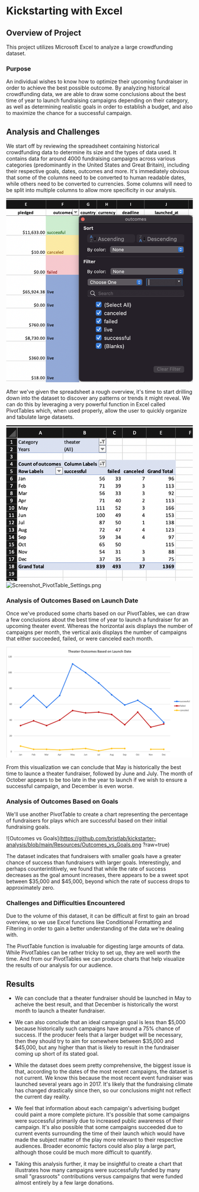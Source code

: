 # Kickstarting with Excel

## Overview of Project

This project utilizes Microsoft Excel to analyze a large crowdfunding dataset.

### Purpose

An individual wishes to know how to optimize their upcoming fundraiser in order to achieve the best possible outcome. By analyzing historical crowdfunding data, we are able to draw some conclusions about the best time of year to launch fundraising campaigns depending on their category, as well as determining realistic goals in order to establish a budget, and also to maximize the chance for a successful campaign.

## Analysis and Challenges

We start off by reviewing the spreadsheet containing historical crowdfunding data to determine its size and the types of data used. It contains data for around 4000 fundraising campaigns across various categories (predominantly in the United States and Great Britain), including their respective goals, dates, outcomes and more. It's immediately obvious that some of the columns need to be converted to human readable dates, while others need to be converted to currencies. Some columns will need to be split into multiple columns to allow more specificity in our analysis.

![Screenshot Conditional Formatting and Filtering](https://github.com/bristlab/kickstarter-analysis/blob/main/Resources/Screenshot_Conditional_Formatting_and_Filtering.png?raw=true)

After we've given the spreadsheet a rough overview, it's time to start drilling down into the dataset to discover any patterns or trends it might reveal. We can do this by leveraging a very powerful function in Excel called PivotTables which, when used properly, allow the user to quickly organize and tabulate large datasets.

![Screenshot_PivotTable.png](https://github.com/bristlab/kickstarter-analysis/blob/main/Resources/Screenshot_PivotTable.png?raw=true)
![Screenshot_PivotTable_Settings.png](https://github.com/bristlab/kickstarter-analysis/blob/main/Screenshot_PivotTable_Settings.png?raw=true)

### Analysis of Outcomes Based on Launch Date

Once we've produced some charts based on our PivotTables, we can draw a few conclusions about the best time of year to launch a fundraiser for an upcoming theater event. Whereas the horizontal axis displays the number of campaigns per month, the vertical axis displays the number of campaigns that either succeeded, failed, or were canceled each month.

![Theater Outcomes vs Launch](https://github.com/bristlab/kickstarter-analysis/blob/main/Resources/Theater_Outcomes_vs_Launch.png?raw=true)

From this visualization we can conclude that May is historically the best time to launce a theater fundraiser, followed by June and July. The month of October appears to be too late in the year to launch if we wish to ensure a successful campaign, and December is even worse.


### Analysis of Outcomes Based on Goals

We'll use another PivotTable to create a chart representing the percentage of fundraisers for plays which are successful based on their initial fundraising goals.


![Outcomes vs Goals](https://github.com/bristlab/kickstarter-analysis/blob/main/Resources/Outcomes_vs_Goals.png
?raw=true)

The dataset indicates that fundraisers with smaller goals have a greater chance of success than fundraisers with larger goals. Interestingly, and perhaps counterintitively, we found that while the rate of success decreases as the goal amount increases, there appears to be a sweet spot between $35,000 and $45,000, beyond which the rate of success drops to approximately zero.

### Challenges and Difficulties Encountered

Due to the volume of this dataset, it can be difficult at first to gain an broad overview, so we use Excel functions like Conditional Formatting and Filtering in order to gain a better understanding of the data we're dealing with.

The PivotTable function is invaluable for digesting large amounts of data. While PivotTables can be rather tricky to set up, they are well worth the time. And from our PivotTables we can produce charts that help visualize the results of our analysis for our audience.

## Results

- We can conclude that a theater fundraiser should be launched in May to acheive the best result, and that December is historically the worst month to launch a theater fundraiser.

- We can also conclude that an ideal campaign goal is less than $5,000 because historically such campaigns have around a 75% chance of success. If the producer feels that a larger budget will be necessary, then they should try to aim for somewhere between $35,000 and $45,000, but any higher than that is likely to result in the fundraiser coming up short of its stated goal.

- While the dataset does seem pretty comprehensive, the biggest issue is that, according to the dates of the most recent campaigns, the dataset is not current. We know this because the most recent event fundraiser was launched several years ago in 2017. It's likely that the fundraising climate has changed drastically since then, so our conclusions might not reflect the current day reality.

- We feel that information about each campaign's advertising budget could paint a more complete picture. It's possible that some campaigns were successful primarily due to increased public awareness of their campaign. It's also possible that some campaigns succeeded due to current events surrounding the time of their launch which would have made the subject matter of the play more relevant to their respective audiences. Broader economic factors could also play a large part, although those could be much more difficult to quantify.

- Taking this analysis further, it may be insightful to create a chart that illustrates how many campaigns were successfully funded by many small "grassroots" contributions versus campaigns that were funded almost entirely by a few large donations.